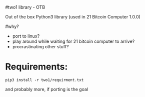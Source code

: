 #two1 library - OTB

Out of the box Python3 library (used in 21 Bitcoin Computer 1.0.0)


#why?
* port to linux?
* play around while waiting for 21 bitcoin computer to arrive?
* procrastinating other stuff?


# Requirements:
```
pip3 install -r two1/requirment.txt
```
and probably more, if porting is the goal